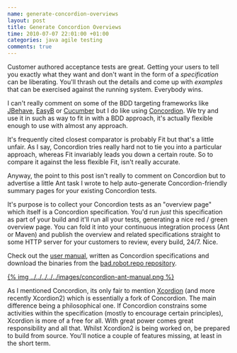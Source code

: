 ```yaml
---
name: generate-concordion-overviews
layout: post
title: Generate Concordion Overviews
time: 2010-07-07 22:01:00 +01:00
categories: java agile testing
comments: true
---
```


Customer authored acceptance tests are great. Getting your users to tell you exactly what they want
and don't want in the form of a _specification_ can be liberating. You'll thrash out the details and come up
 with _examples_ that can be exercised against the running system. Everybody wins.

I can't really comment on some of the BDD targeting frameworks like [JBehave](http://jbehave.org/),
[EasyB](http://www.easyb.org/) or [Cucumber](http://cukes.info/) but I do like using [Concordion](http://www.concordion.org/).
We try and use it in such as way to fit in with a BDD approach, it's actually flexible enough to use with almost any
approach.

It's frequently cited closest comparator is probably Fit but that's a little unfair. As I say, Concordion tries really
hard not to tie you into a particular approach, whereas Fit invariably leads you down a certain route. So to compare it
against the less flexible Fit, isn't really accurate.
  
Anyway, the point to this post isn't really to comment on Concordion but to advertise a little Ant task I wrote to
help auto-generate Concordion-friendly summary pages for your existing Concordion tests.

<!-- more -->
  
It's purpose is to collect your Concordion tests as an "overview page" which
itself is a Concordion specification. You'd run _just_ this specification as part of your build and it'll run all your
tests, generating a nice red / green overview page. You can fold it into your continuous integration process (Ant or
Maven) and publish the overview and related specifications straight to some HTTP server for your customers to review, every build, 24/7. Nice.


Check out the [user manual](http://badrobot.googlecode.com/svn/trunk/bad.robot/concordion-ant-task/manual/Overview.html), written as Concordion
specifications and download the binaries from the [bad.robot.repo repository](http://robotooling.com/maven/bad/robot/concordion-ant-task/).

[{% img ../../../../../images/concordion-ant-manual.png %}](http://badrobot.googlecode.com/svn/trunk/bad.robot/concordion-ant-task/manual/Overview.html)

  
As I mentioned Concordion, its only fair to mention
[Xcordion](http://code.google.com/p/xcordion/) (and more recently Xcordion2)
which is essentially a fork of Concordion. The main difference being a
philosophical one. If Concordion constrains some activities within the
specification (mostly to encourage certain principles), Xcordion is more of a
free for all. With great power comes great responsibility and all that. Whilst
Xcordion2 is being worked on, be prepared to build from source. You'll notice
a couple of features missing, at least in the short term.





